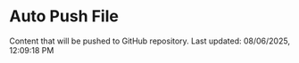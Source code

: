 # Auto Push File

Content that will be pushed to GitHub repository.
Last updated: 08/06/2025, 12:09:18 PM